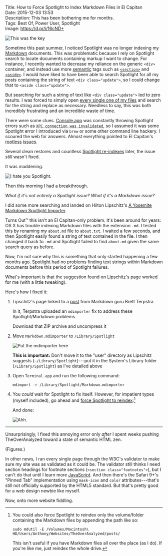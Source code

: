 Title: How to Force Spotlight to Index Markdown Files in El Capitan  
Date: 2015-12-03 13:53  
Description: This has been bothering me for months.  
Tags: Best Of, Power User, Spotlight  
Image: https://d.pr/i/16cND+  

![This was the key][1]

Sometime this past summer, I noticed Spotlight was no longer indexing my [Markdown][2] documents. This was problematic because I rely on Spotlight search to locate documents containing markup I want to change. For instance, I recently wanted to decrease my reliance on the generic `<div>` container, and instead use more [semantic][3] tags such as [`<section>`][4] and [`<aside>`][5]. I would have liked to have been able to search Spotlight for all my posts containing the string of text `<div class="update">`, so I could change that to `<aside class="update">`.

But searching for such a string of text like `<div class="update">` led to zero results. I was forced to simply open [every single one of my files][6] and search for the string and replace as necessary. Needless to say, this was both incredibly frustrating and an incredible waste of time.

There were some clues. [Console.app][7] was constantly throwing Spotlight errors such as [`XPC connection was invalidated`][8], so I assumed it was some Spotlight error I introduced via `brew` or some other command line hackery. I scoured the web for answers. Almost everything pointed to El Capitan's [rootless][9] [issues][10].

Several clean restores and countless [Spotlight re-indexes][11] later, the issue *still* wasn't fixed.

It was maddening.

![I hate you Spotlight.][12]

Then this morning I had a breakthrough.

*What if it's not entirely a Spotlight issue? What if it's a Markdown issue?*

I did some more searching and landed on Hilton Lipschitz's [A Yosemite Markdown Spotlight Importer][13].

Turns Out&trade; this isn't an El Capitan-only problem. It's been around for years: OS X has trouble indexing Markdown files with the extension `.md`. I tested this by renaming my `about.md` file to `about.txt`. I waited a few seconds, and then Spotlight easily found a string of text contained in the file. I then changed it back to `.md` and Spotlight failed to find `about.md` given the same search query as before.

Now, I'm not sure why this is something that only started happening a few months ago. Spotlight had no problems finding text strings within Markdown documents before this period of Spotlight failures.

What's important is that the suggestion found on Lipschitz's page worked for me (with a little tweaking).

Here's how I fixed it:

1. Lipschitz's page linked to a [post][14] from Markdown guru Brett Terpstra

	In it, Terpstra uploaded an `mdimporter` fix to address these Spotlight/Markdown problems
	
	Download that ZIP archive and uncompress it

2. Move `Markdown.mdimporter` to `/Library/Spotlight`

	![Put the mdimporter here][15]
	
	**This is important:** Don't move it to the "user" directory as Lipschitz suggests (`~/Library/Spotlight`)---put it in the System's Library folder (`/Library/Spotlight`) as I've detailed above
	
3. Open `Terminal.app` and run the following command:

	```
	mdimport -r /Library/Spotlight/Markdown.mdimporter
	```
	
4. You *could* wait for Spotlight to fix itself. However, for impatient types (myself included), go ahead and [force Spotlight to reindex][16]:[^1]

	And done:
	
	![Ahh.][17]

***

Unsurprisingly, I fixed this annoying error only *after* I spent weeks pushing TheOverAnalyzed toward a state of semantic HTML zen.

(Figures.)

In other news, I ran every single page through the W3C's validator to make sure my site was as validated as it could be. The validator still thinks I need section headings for footnote sections (`<section class="footnotes">`), but I can't do that until I learn more [JavaScript][18]. And then there's the Safari 9+'s "Pinned Tab" implementation using `mask-icon` and `color` attributes---that's still not officially supported by the HTML5 standard. But that's pretty good for a web design newbie like myself.

Now, onto more website fiddling.

[^1]: You could also force Spotlight to reindex only the volume/folder containing the Markdown files by appending the path like so:
	
	```nohighlight
	sudo mdutil -E /Volumes/Macintosh\ HD/Users/Anthony/Websites/TheOverAnalyzed/posts/
	```
	
	This isn't useful if you have Markdown files all over the place (as I do). If you're like me, just reindex the whole drive.

[1]: https://d.pr/i/16cND+ "This was the key"
[2]: https://en.wikipedia.org/wiki/Markdown "Wikipedia: Markdown"
[3]: https://en.wikipedia.org/wiki/Semantic_HTML "Wikipedia: 'Semantic HTML'"
[4]: http://www.w3.org/wiki/HTML/Elements/section "W3C: Section Element"
[5]: http://www.w3.org/wiki/HTML/Elements/aside "W3C: Aside Element"
[6]: /count "Post count on TheOverAnalyzed"
[7]: https://en.wikipedia.org/wiki/Console_(OS_X) "Wikipedia: Console (OS X)"
[8]: https://d.pr/i/1b0WU+ "Sigh"
[9]: http://apple.stackexchange.com/questions/193368/what-is-the-rootless-feature-in-el-capitan-really "Rootless in El Capitan"
[10]: https://www.google.com/webhp?hl=en#safe=off&amp;hl=en&amp;q=spotlight+%22XPC+connection+was+invalidated%22 "Rootless to blame?"
[11]: https://support.apple.com/en-us/HT201716 "Apple: 'Spotlight: How to re-index folders or volumes'"
[12]: https://d.pr/i/16UH6+ "I hate you Spotlight"
[13]: http://hiltmon.com/blog/2015/11/17/a-yosemite-markdown-spotlight-importer/ "A Yosemite Markdown Spotlight Importer"
[14]: http://brettterpstra.com/2011/10/18/fixing-spotlight-indexing-of-markdown-content/ "Brett Terpstra fix for this problem"
[15]: https://d.pr/i/14Yuo+ "Put the mdimporter here"
[16]: http://www.cultofmac.com/154458/re-index-spotlight-from-the-terminal-re-gain-valuable-time-for-life-os-x-tips/ "Terminal command to force Spotlight to reindex"
[17]: https://d.pr/i/19g9D+ "Ahh"
[18]: https://github.com/markdown-it/markdown-it/blob/master/docs/architecture.md#renderer "Vitaly Puzrin's page for adding my own code to markdown-it-footnote"